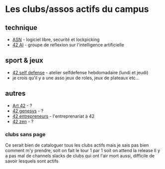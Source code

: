 <!-- TITLE: Clubs -->
<!-- SUBTITLE: A quick summary of Clubs -->

# Les clubs/assos actifs du campus
## technique
- [ASN](/campus-paris/clubs/asn) - logiciel libre, securité et lockpicking
- [42 AI](/campis-paris/clubs/42ai) - groupe de reflexion sur l'intelligence artificielle

## sport & jeux
- [42 self defense](/campus-paris/clubs/42selfdefense) - atelier selfdefense hebdomadaire (lundi et jeudi)
- je crois qu'il y a une asso jeux de roles, jeux de plateaux etc...
## autres
- [Art 42](/campus-paris/clubs/art42) - ?
- [42 genesys](/campus-paris/clubs/42genesys) - ?
- [42 entrepreneurs](/campus-paris/clubs/42entrepreneurs) - l'entreprenariat à 42
- [42 zen](/campus-paris/clubs/42zen) - ?

### clubs sans page

Ce serait bien de cataloguer tous les clubs actifs mais je sais pas bien comment m'y prendre, soit on fait le tour 1 par 1 soit on attend la release
Il y a pas mal de channels slacks de clubs qui ont l'air mort aussi, difficile de savoir lesquels sont actifs